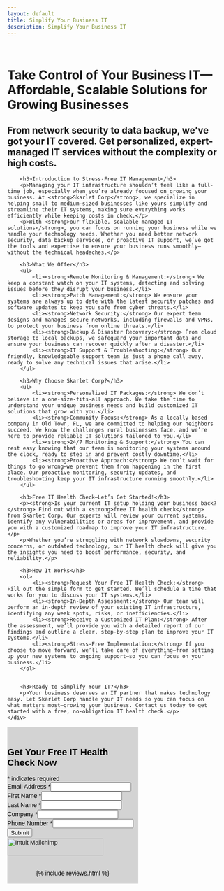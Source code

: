 ```yaml
---
layout: default
title: Simplify Your Business IT
description: Simplify Your Business IT
---
```


<meta name="description" content="Skarlet Corp. Managed IT and Cyber Security Services in Dixie County Florida">

<br>
<div class="container">
<div style="display: flex; justify-content: space-between;">
    <!-- Left Column: Text Content -->
    <div style="flex: 3; padding-right: 20px; padding-left: 0px;">
        <h1>Take Control of Your Business IT—Affordable, Scalable Solutions for Growing Businesses</h1>
        <h2>From network security to data backup, we’ve got your IT covered. Get personalized, expert-managed IT services without the complexity or high costs.</h2>
        
        <h3>Introduction to Stress-Free IT Management</h3>
        <p>Managing your IT infrastructure shouldn’t feel like a full-time job, especially when you’re already focused on growing your business. At <strong>Skarlet Corp</strong>, we specialize in helping small to medium-sized businesses like yours simplify and streamline their IT systems, making sure everything works efficiently while keeping costs in check.</p>
        <p>With <strong>our flexible, scalable managed IT solutions</strong>, you can focus on running your business while we handle your technology needs. Whether you need better network security, data backup services, or proactive IT support, we’ve got the tools and expertise to ensure your business runs smoothly—without the technical headaches.</p>
        
        <h3>What We Offer</h3>
        <ul>
            <li><strong>Remote Monitoring & Management:</strong> We keep a constant watch on your IT systems, detecting and solving issues before they disrupt your business.</li>
            <li><strong>Patch Management:</strong> We ensure your systems are always up to date with the latest security patches and software updates to keep you safe from cyber threats.</li>
            <li><strong>Network Security:</strong> Our expert team designs and manages secure networks, including firewalls and VPNs, to protect your business from online threats.</li>
            <li><strong>Backup & Disaster Recovery:</strong> From cloud storage to local backups, we safeguard your important data and ensure your business can recover quickly after a disaster.</li>
            <li><strong>IT Support & Troubleshooting:</strong> Our friendly, knowledgeable support team is just a phone call away, ready to solve any technical issues that arise.</li>
        </ul>
        
        <h3>Why Choose Skarlet Corp?</h3>
        <ul>
            <li><strong>Personalized IT Packages:</strong> We don’t believe in a one-size-fits-all approach. We take the time to understand your unique business needs and build customized IT solutions that grow with you.</li>
            <li><strong>Community Focus:</strong> As a locally based company in Old Town, FL, we are committed to helping our neighbors succeed. We know the challenges rural businesses face, and we’re here to provide reliable IT solutions tailored to you.</li>
            <li><strong>24/7 Monitoring & Support:</strong> You can rest easy knowing that our team is monitoring your systems around the clock, ready to step in and prevent costly downtime.</li>
            <li><strong>Proactive Approach:</strong> We don’t wait for things to go wrong—we prevent them from happening in the first place. Our proactive monitoring, security updates, and troubleshooting keep your IT infrastructure running smoothly.</li>
        </ul>
        
        <h3>Free IT Health Check—Let’s Get Started!</h3>
        <p><strong>Is your current IT setup holding your business back?</strong> Find out with a <strong>free IT health check</strong> from Skarlet Corp. Our experts will review your current systems, identify any vulnerabilities or areas for improvement, and provide you with a customized roadmap to improve your IT infrastructure.</p>
        <p>Whether you’re struggling with network slowdowns, security concerns, or outdated technology, our IT health check will give you the insights you need to boost performance, security, and reliability.</p>
        
        <h3>How It Works</h3>
        <ol>
            <li><strong>Request Your Free IT Health Check:</strong> Fill out the simple form to get started. We’ll schedule a time that works for you to discuss your IT systems.</li>
            <li><strong>In-Depth Assessment:</strong> Our team will perform an in-depth review of your existing IT infrastructure, identifying any weak spots, risks, or inefficiencies.</li>
            <li><strong>Receive a Customized IT Plan:</strong> After the assessment, we’ll provide you with a detailed report of our findings and outline a clear, step-by-step plan to improve your IT systems.</li>
            <li><strong>Stress-Free Implementation:</strong> If you choose to move forward, we’ll take care of everything—from setting up your new systems to ongoing support—so you can focus on your business.</li>
        </ol>
        
       
        <h3>Ready to Simplify Your IT?</h3>
        <p>Your business deserves an IT partner that makes technology easy. Let Skarlet Corp handle your IT needs so you can focus on what matters most—growing your business. Contact us today to get started with a free, no-obligation IT health check.</p>
    </div>

<div id="mc_embed_shell">
      <link href="//cdn-images.mailchimp.com/embedcode/classic-061523.css" rel="stylesheet" type="text/css">
  <style type="text/css">
        #mc_embed_signup{background:lightgrey; color:Black; false;clear:left; font:14px Helvetica,Arial,sans-serif; width: 300px;}
        /* Add your own Mailchimp form style overrides in your site stylesheet or in this style block.
           We recommend moving this block and the preceding CSS link to the HEAD of your HTML file. */
</style>
<div id="mc_embed_signup">
    <form action="https://skarlet.us13.list-manage.com/subscribe/post?u=244988b289a2b9a2ca0e8a7a0&amp;id=b0614d89ab&amp;f_id=0043c2e1f0" method="post" id="mc-embedded-subscribe-form" name="mc-embedded-subscribe-form" class="validate" target="_self" novalidate="">
        <div id="mc_embed_signup_scroll"><br><h2>Get Your Free IT Health Check Now</h2>
            <div class="indicates-required"><span class="asterisk">*</span> indicates required</div>
            <div class="mc-field-group"><label for="mce-EMAIL">Email Address <span class="asterisk">*</span></label><input type="email" name="EMAIL" class="required email" id="mce-EMAIL" required="" value=""></div><div class="mc-field-group"><label for="mce-FNAME">First Name <span class="asterisk">*</span></label><input type="text" name="FNAME" class="required text" id="mce-FNAME" required="" value=""></div><div class="mc-field-group"><label for="mce-LNAME">Last Name <span class="asterisk">*</span></label><input type="text" name="LNAME" class="required text" id="mce-LNAME" required="" value=""></div><div class="mc-field-group"><label for="mce-COMPANY">Company <span class="asterisk">*</span></label><input type="text" name="COMPANY" class="required text" id="mce-COMPANY" required="" value=""></div><div class="mc-field-group"><label for="mce-PHONE">Phone Number <span class="asterisk">*</span></label><input type="text" name="PHONE" class="REQ_CSS" id="mce-PHONE" value=""></div>
<div hidden=""><input type="hidden" name="tags" value="190"></div>
        <div id="mce-responses" class="clear foot">
            <div class="response" id="mce-error-response" style="display: none;"></div>
            <div class="response" id="mce-success-response" style="display: none;"></div>
        </div>
    <div aria-hidden="true" style="position: absolute; left: -5000px;">
        /* real people should not fill this in and expect good things - do not remove this or risk form bot signups */
        <input type="text" name="b_244988b289a2b9a2ca0e8a7a0_b0614d89ab" tabindex="-1" value="">
    </div>
        <div class="optionalParent">
            <div class="clear foot">
                <input type="submit" name="Submit" id="mc-embedded-subscribe" class="button" value="Submit">
                <p style="margin: 0px auto;"><a href="http://eepurl.com/i1WqsU" title="Mailchimp - email marketing made easy and fun"><span style="display: inline-block; background-color: transparent; border-radius: 4px;"><img class="refferal_badge" src="https://digitalasset.intuit.com/render/content/dam/intuit/mc-fe/en_us/images/intuit-mc-rewards-text-dark.svg" alt="Intuit Mailchimp" style="width: 220px; height: 40px; display: flex; padding: 2px 0px; justify-content: center; align-items: center;"></span></a></p>
            </div>
        </div>
    </div>
</form>
<br>
<center>
{% include reviews.html %}
</center>
<br>
</div>
</div>

</div>
</div>
<br>

